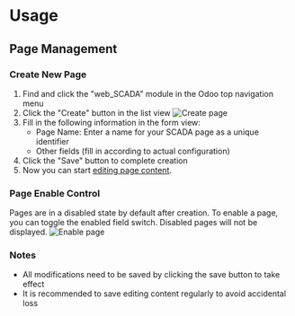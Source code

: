 # Usage

## Page Management

### Create New Page

1. Find and click the "web_SCADA" module in the Odoo top navigation menu
2. Click the "Create" button in the list view
![Create page](/assets/usage/new_page.png)
3. Fill in the following information in the form view:
   - Page Name: Enter a name for your SCADA page as a unique identifier
   - Other fields (fill in according to actual configuration)
4. Click the "Save" button to complete creation
5. Now you can start [editing page content](./usage/ui-introduction).

### Page Enable Control

Pages are in a disabled state by default after creation. To enable a page, you can toggle the enabled field switch. Disabled pages will not be displayed.
![Enable page](/assets/usage/enabled_switch.png)

### Notes

- All modifications need to be saved by clicking the save button to take effect
- It is recommended to save editing content regularly to avoid accidental loss 